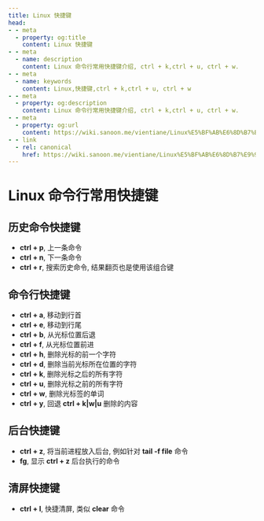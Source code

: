 ```yaml
---
title: Linux 快捷键
head:
- - meta
  - property: og:title
    content: Linux 快捷键
- - meta
  - name: description
    content: Linux 命令行常用快捷键介绍, ctrl + k,ctrl + u, ctrl + w.
- - meta
  - name: keywords
    content: Linux,快捷键,ctrl + k,ctrl + u, ctrl + w
- - meta
  - property: og:description
    content: Linux 命令行常用快捷键介绍, ctrl + k,ctrl + u, ctrl + w.
- - meta
  - property: og:url
    content: https://wiki.sanoon.me/vientiane/Linux%E5%BF%AB%E6%8D%B7%E9%94%AE
- - link
  - rel: canonical
    href: https://wiki.sanoon.me/vientiane/Linux%E5%BF%AB%E6%8D%B7%E9%94%AE
---
```


# Linux 命令行常用快捷键

## 历史命令快捷键
* **ctrl + p**, 上一条命令
* **ctrl + n**, 下一条命令
* **ctrl + r**, 搜索历史命令, 结果翻页也是使用该组合键

## 命令行快捷键
* **ctrl + a**, 移动到行首
* **ctrl + e**, 移动到行尾
* **ctrl + b**, 从光标位置后退
* **ctrl + f**, 从光标位置前进
* **ctrl + h**, 删除光标的前一个字符
* **ctrl + d**, 删除当前光标所在位置的字符
* **ctrl + k**, 删除光标之后的所有字符
* **ctrl + u**, 删除光标之前的所有字符
* **ctrl + w**, 删除光标签的单词
* **ctrl + y**, 回退 **ctrl + k|w|u** 删除的内容

## 后台快捷键
* **ctrl + z**, 将当前进程放入后台, 例如针对 **tail -f file** 命令
* **fg**, 显示 **ctrl + z** 后台执行的命令

## 清屏快捷键
* **ctrl + l**, 快捷清屏, 类似 **clear** 命令
